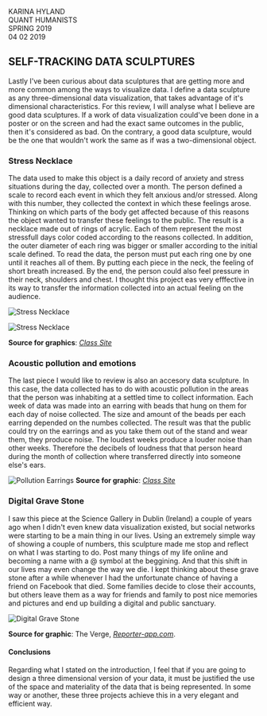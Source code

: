 KARINA HYLAND <br>
QUANT HUMANISTS <br>
SPRING 2019 <br> 
04 02 2019

## SELF-TRACKING DATA SCULPTURES
 
Lastly I've been curious about data sculptures that are getting more and more common among the ways to visualize data. I define a data sculpture as any three-dimensional data visualization, that takes advantage of it's dimensional characteristics. For this review, I will analyse what I believe are good data sculptures. If a work of data visualization could've been done in a poster or on the screen and had the exact same outcomes in the public, then it's considered as bad. On the contrary, a good data sculpture, would be the one that wouldn't work the same as if was a two-dimensional object.

### Stress Necklace

The data used to make this object is a daily record of anxiety and stress situations during the day, collected over a month. The person defined a scale to record each event in which they felt anxious and/or stressed. Along with this number, they collected the context in which these feelings arose. Thinking on which parts of the body get affected because of this reasons the object wanted to transfer these feelings to the public. The result is a necklace made out of rings of acrylic. Each of them represent the most stressfull days color coded according to the reasons collected. In addition, the outer diameter of each ring was bigger or smaller according to the initial scale defined. To read the data, the person must put each ring one by one until it reaches all of them. By putting each piece in the neck, the feeling of short breath increased. By the end, the person could also feel pressure in their neck, shoulders and chest. I thought this project eas very efffective in its way to transfer the information collected into an actual feeling on the audience. 

![Stress Necklace](http://clases.diatomea.co/RepDatos_15/wp-content/uploads/2016/09/Captura-de-pantalla-2016-09-19-a-las-9.24.21-p.m.-e1474331235652.png)

![Stress Necklace](http://clases.diatomea.co/RepDatos_15/wp-content/uploads/2016/10/WhatsApp-Image-2016-10-27-at-16.30.26-768x432.jpeg)

**Source for graphics**: [_Class Site_](http://clases.diatomea.co/RepDatos_15/)

### Acoustic pollution and emotions

The last piece I would like to review is also an accesory data sculpture. In this case, the data collected has to do with acoustic pollution in the areas that the person was inhabiting at a settled time to collect information. Each week of data was made into an earring with beads that hung on them for each day of noise collected. The size and amount of the beads per each earring depended on the numbes collected. The result was that the public could try on the earrings and as you take them out of the stand and wear them, they produce noise. The loudest weeks produce a louder noise than other weeks. Therefore the decibels of loudness that that person heard during the month of collection where transferred directly into someone else's ears. 

![Pollution Earrings](http://clases.diatomea.co/RepDatos_15/wp-content/uploads/2016/10/IMG_7868-1024x683.jpg)
**Source for graphic**: [_Class Site_](http://clases.diatomea.co/RepDatos_15/)


### Digital Grave Stone

I saw this piece at the Science Gallery in Dublin (Ireland) a couple of years ago when I didn't even knew data visualization existed, but social networks were starting to be a main thing in our lives. Using an extremely simple way of showing a couple of numbers, this sculpture made me stop and reflect on what I was starting to do. Post many things of my life online and becoming a name with a @ symbol at the beggining. And that this shift in our lives may even change the way we die. I kept thinking about these grave stone after a while whenever I had the unfortunate chance of having a friend on Facebook that died. Some families decide to close their accounts, but others leave them as a way for friends and family to post nice memories and pictures and end up building a digital and public sanctuary. 

![Digital Grave Stone](https://cdn.vox-cdn.com/thumbor/yGngLtPhg95ov_1cLP_dQXhbj2c=/0x79:1024x762/1820x1213/filters:focal(0x79:1024x762):format(webp)/cdn.vox-cdn.com/uploads/chorus_image/image/45751552/B90E_ohIQAAmsV8.0.0.jpg)

**Source for graphic**: The Verge, [_Reporter-app.com_](https://www.theverge.com/2015/2/23/8089933/quantified-self-after-death-gravestone).

#### Conclusions
Regarding what I stated on the introduction, I feel that if you are going to design a three dimensional version of your data, it must be justified the use of the space and materiality of the data that is being represented. In some way or another, these three projects achieve this in a very elegant and efficient way. 




